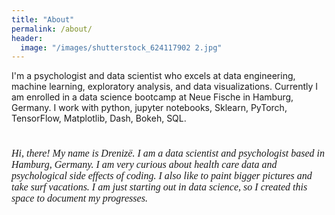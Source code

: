 ```yaml
---
title: "About"
permalink: /about/
header:
  image: "/images/shutterstock_624117902 2.jpg" 
---
```


I'm a psychologist and data scientist who excels at data engineering, machine learning, exploratory analysis, and data visualizations.
Currently I am enrolled in a data science bootcamp at Neue Fische in Hamburg, Germany.
I work with python, jupyter notebooks, Sklearn, PyTorch, TensorFlow, Matplotlib, Dash, Bokeh, SQL.

<!DOCTYPE html>
<html>
   <head>
      <title>HTML Font</title>
   </head>

   <body>
      <h1></h1>
      <p style = "font-family:georgia,garamond,serif;font-size:16px;font-style:italic;">
        Hi, there! My name is Drenizë. I am a data scientist and psychologist based in Hamburg, Germany. 
        I am very curious about health care data and psychological side effects of coding. I also like to paint bigger pictures and take surf vacations.
        I am just starting out in data science, so I created this space to document my progresses. </p>
   </body>

</html>
